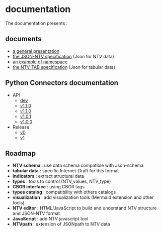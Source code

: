 # documentation

The documentation presents :

## documents

- [a general presentation](https://github.com/loco-philippe/NTV/blob/main/documentation/NTV_presentation.pdf)
- [the JSON-NTV specification](https://loco-philippe.github.io/ES/JSON%20semantic%20format%20(JSON-NTV).htm) (Json for NTV data)
- [an example of namespace](https://github.com/loco-philippe/NTV/blob/main/documentation/JSON-NTV-namespace-fr.pdf)
- [the NTV-TAB specification](https://loco-philippe.github.io/ES/NTV%20tabular%20format%20(NTV-TAB).htm) (Json for tabular data)

## Python Connectors documentation

- API
  - [dev](https://loco-philippe.github.io/NTV/json_ntv.html)
  - [v1.1.0](https://loco-philippe.github.io/NTV/v1.2.0/json_ntv.html)
  - [v1.1.0](https://loco-philippe.github.io/NTV/v1.1.0/json_ntv.html)
  - [v1.0.1](https://loco-philippe.github.io/NTV/v1.0.1/json_ntv.html)
  - [v1.0.0](https://loco-philippe.github.io/NTV/v1.0.0/json_ntv.html)
- Release
  - [v0](https://github.com/loco-philippe/NTV/blob/main/documentation/release/0.x.rst)
  - [v1](https://github.com/loco-philippe/NTV/blob/main/documentation/release/1.x.rst)

## Roadmap

- **NTV schema** : use data schema compatible with Json-schema
- **tabular data** : specific Internet-Draft for this format
- **indicators** : extract structural data
- **types** : tools to control (NTV_values, NTV_type)
- **CBOR interface** : using CBOR tags
- **types catalog** : compatibility with others catalogs
- **visualization** : add visualization tools (Mermaid extension and other tools)
- **NTV editor** : HTML/JavaScript to build and understand NTV structure and JSON-NTV format
- **JavaScript** : add NTV javascript tool
- **NTVpath** : extension of JSONpath to NTV data
